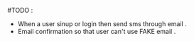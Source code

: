 #TODO :
- When a user sinup or login then send sms through email .
- Email confirmation so that user can't use FAKE email .
